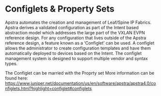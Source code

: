 # Configlets & Property Sets

Apstra automates the creation and management of Leaf/Spine IP Fabrics. Apstra derives a validated configuration as part of the Intent based abstraction model which addresses the large part of the VXLAN EVPN reference design. For any configuration that lives outside of the Apstra reference design, a feature known as a ‘Configlet’ can be used. A configlet allows the administrator to create configuration templates and have them automatically deployed to devices based on the Intent. The configlet management system is designed to support multiple vendor and syntax types.

The Configlet can be married with the Proprty set
More information can be found here: https://www.juniper.net/documentation/us/en/software/apstra/apstra4.0/configlets.html?highlight=configlet#configlets
